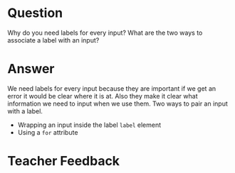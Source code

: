 # Question
Why do you need labels for every input? What are the two ways to associate a label with an input?

# Answer
We need labels for every input because they are important if we get an error it would be clear where it is at. Also 
they make it clear what information we need to input when we use them. Two ways to pair an input with a label. 
* Wrapping an input inside the label `label` element
* Using a `for` attribute

# Teacher Feedback